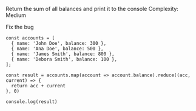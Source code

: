 Return the sum of all balances and print it to the console
Complexity: Medium

Fix the bug

```
const accounts = [
  { name: 'John Doe', balance: 300 },
  { name: 'Ana Doe', balance: 500 },
  { name: 'James Smith', balance: 800 },
  { name: 'Debora Smith', balance: 100 },
];

const result = accounts.map(account => account.balance).reduce((acc, current) => {
  return acc + current
}, 0)

console.log(result)
```
